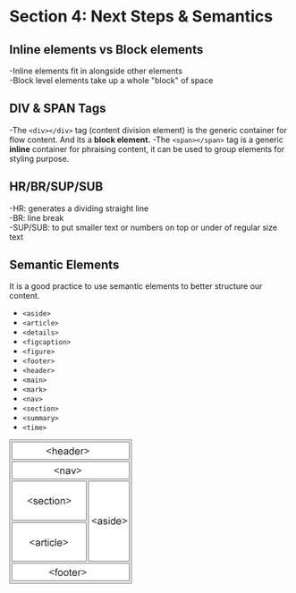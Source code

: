 # Section 4: Next Steps & Semantics
## Inline elements vs Block elements  
-Inline elements fit in alongside other elements  
-Block level elements take up a whole "block" of space  
## DIV & SPAN Tags
-The `<div></div>` tag (content division element) is the generic container for flow content. And its a **block element.**
-The `<span></span>` tag is a generic **inline** container for phraising content, it can be used to group elements for styling purpose.
## HR/BR/SUP/SUB  
-HR: generates a dividing straight line  
-BR: line break  
-SUP/SUB: to put smaller text or numbers on top or under of regular size text  
## Semantic Elements  
It is a good practice to use semantic elements to better structure our content.  
- `<aside>`  
- `<article>`  
- `<details>`  
- `<figcaption>`  
- `<figure>`  
- `<footer>`  
- `<header>`  
- `<main>`  
- `<mark>`  
- `<nav>`  
- `<section>`  
- `<summary>`  
- `<time>`  

![SemanticElements](Section_5/img_sem_elements.gif)

